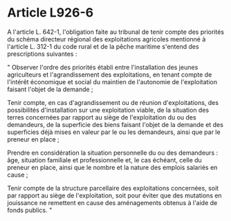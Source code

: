 # Article L926-6

A l'article L. 642-1, l'obligation faite au tribunal de tenir compte des priorités du schéma directeur régional des exploitations agricoles mentionné à l'article L. 312-1 du code rural et de la pêche maritime s'entend des prescriptions suivantes :

" Observer l'ordre des priorités établi entre l'installation des jeunes agriculteurs et l'agrandissement des exploitations, en tenant compte de l'intérêt économique et social du maintien de l'autonomie de l'exploitation faisant l'objet de la demande ;

Tenir compte, en cas d'agrandissement ou de réunion d'exploitations, des possibilités d'installation sur une exploitation viable, de la situation des terres concernées par rapport au siège de l'exploitation du ou des demandeurs, de la superficie des biens faisant l'objet de la demande et des superficies déjà mises en valeur par le ou les demandeurs, ainsi que par le preneur en place ;

Prendre en considération la situation personnelle du ou des demandeurs : âge, situation familiale et professionnelle et, le cas échéant, celle du preneur en place, ainsi que le nombre et la nature des emplois salariés en cause ;

Tenir compte de la structure parcellaire des exploitations concernées, soit par rapport au siège de l'exploitation, soit pour éviter que des mutations en jouissance ne remettent en cause des aménagements obtenus à l'aide de fonds publics. "
